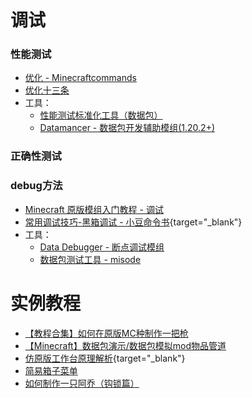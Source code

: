 # 调试
### 性能测试
- [优化 - Minecraftcommands](https://minecraftcommands.github.io/wiki/optimising)
- [优化十三条](/index/附录4.md/#优化十三条)
- 工具：
  - [性能测试标准化工具（数据包）](https://github.com/xiaodou8593/perf_1.0)
  - [Datamancer - 数据包开发辅助模组(1.20.2+)](https://modrinth.com/mod/datamancer) 
### 正确性测试
### debug方法
- [Minecraft 原版模组入门教程 - 调试](https://zhangshenxing.github.io/VanillaModTutorial/#%E8%B0%83%E8%AF%95)
- [常用调试技巧-黑箱调试 - 小豆命令书](https://xdcmd.vari.fun/chapter2-%E5%B8%B8%E7%94%A8%E8%B0%83%E8%AF%95%E6%8A%80%E5%B7%A7/1.%E6%B5%8B%E8%AF%95%E6%96%B9%E6%B3%95/1.%E9%BB%91%E7%AE%B1%E6%B5%8B%E8%AF%95.html){target="_blank"}
- 工具：
  - [Data Debugger - 断点调试模组](https://github.com/Alumopper/Datapack-Debugger)
  - [数据包测试工具 - misode](https://github.com/misode/packtest)

# 实例教程
- [【教程合集】如何在原版MC种制作一把枪](https://www.bilibili.com/video/BV1PG4y1e7hx)
- [【Minecraft】数据包演示/数据包模拟mod物品管道](https://www.bilibili.com/video/BV1sw4m1k7dG)
- [仿原版工作台原理解析](https://www.mcmod.cn/post/2175.html){target="_blank"}
- [简易箱子菜单](https://github.com/CloudWolfYT/Easy-Loot)
- [如何制作一只阿乔（钩锁篇）](/resources/dust/5/如何制作一只阿乔（钩锁篇）.md)
